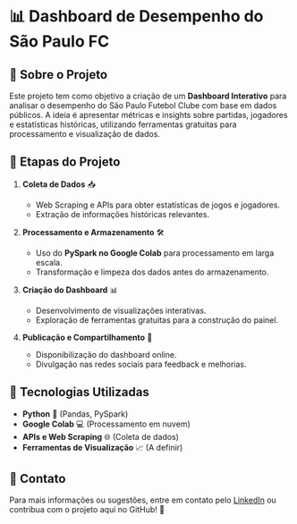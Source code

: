 # 📊 Dashboard de Desempenho do São Paulo FC


## 📌 Sobre o Projeto

Este projeto tem como objetivo a criação de um **Dashboard Interativo** para analisar o desempenho do São Paulo Futebol Clube com base em dados públicos. A ideia é apresentar métricas e insights sobre partidas, jogadores e estatísticas históricas, utilizando ferramentas gratuitas para processamento e visualização de dados.

## 🔧 Etapas do Projeto

1. **Coleta de Dados** 📥  
   - Web Scraping e APIs para obter estatísticas de jogos e jogadores.  
   - Extração de informações históricas relevantes.

2. **Processamento e Armazenamento** 🛠️  
   - Uso do **PySpark no Google Colab** para processamento em larga escala.  
   - Transformação e limpeza dos dados antes do armazenamento.

3. **Criação do Dashboard** 📊  
   - Desenvolvimento de visualizações interativas.  
   - Exploração de ferramentas gratuitas para a construção do painel.

4. **Publicação e Compartilhamento** 🚀  
   - Disponibilização do dashboard online.  
   - Divulgação nas redes sociais para feedback e melhorias.

## 📌 Tecnologias Utilizadas

- **Python** 🐍 (Pandas, PySpark)
- **Google Colab** 💻 (Processamento em nuvem)
- **APIs e Web Scraping** 🌐 (Coleta de dados)
- **Ferramentas de Visualização** 📈 (A definir)

## 📢 Contato

Para mais informações ou sugestões, entre em contato pelo [LinkedIn](https://www.linkedin.com/in/cauai-capozzoli/) ou contribua com o projeto aqui no GitHub! 🚀
